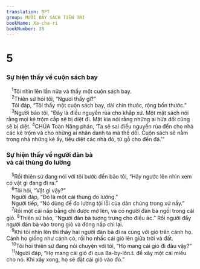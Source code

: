 ```yaml
---
translation: BPT
group: MƯỜI BẢY SÁCH TIÊN TRI
bookName: Xa-cha-ri 
bookNumber: 38
---
```


<div class="title"><h1>5</h1><h3>Sự hiện thấy về cuộn sách bay</h3></div>
<span class="verse xa_5_1"> <sup>1</sup>Tôi nhìn lên lần nữa và thấy một cuộn sách bay.<br/></span>
<span class="verse xa_5_2"> <sup>2</sup>Thiên sứ hỏi tôi, “Ngươi thấy gì?”<br/> Tôi đáp, “Tôi thấy một cuộn sách bay, dài chín thước, rộng bốn thước.”<br/></span>
<span class="verse xa_5_3"> <sup>3</sup>Người bảo tôi, “Đây là điều nguyền rủa cho khắp xứ. Một mặt sách nói rằng mọi kẻ trộm cắp sẽ bị diệt đi. Mặt kia nói rằng những ai hứa dối cũng sẽ bị diệt.</span>
<span class="verse xa_5_4"><sup>4</sup>CHÚA Toàn Năng phán, ‘Ta sẽ sai điều nguyền rủa đến cho nhà các kẻ trộm và cho những ai nhân danh ta mà thề dối. Cuộn sách sẽ nằm trong nhà những kẻ ấy, tiêu diệt các nhà đó, từ gỗ cho đến đá.’”<br/></span>
<div class="title"><h3>Sự hiện thấy về người đàn bà<br/>và cái thùng đo lường</h3></div>
<span class="verse xa_5_5"> <sup>5</sup>Rồi thiên sứ đang nói với tôi bước đến bảo tôi, “Hãy ngước lên nhìn xem có vật gì đang đi ra.”<br/></span>
<span class="verse xa_5_6"> <sup>6</sup>Tôi hỏi, “Vật gì vậy?”<br/> Người đáp, “Đó là một cái thùng đo lường.”<br/> Người tiếp, “Nó dùng để đo lường tội lỗi của dân chúng trong xứ nầy.”<br/></span>
<span class="verse xa_5_7"> <sup>7</sup>Rồi một cái nắp bằng chì được mở lên, và có người đàn bà ngồi trong cái giỏ.</span>
<span class="verse xa_5_8"><sup>8</sup>Thiên sứ bảo, “Người đàn bà tượng trưng cho điều ác.” Rồi người đẩy người đàn bà vào trong giỏ và đóng nắp chì lại.<br/></span>
<span class="verse xa_5_9"> <sup>9</sup>Khi tôi nhìn lên thì thấy hai người đàn bà đi ra cùng với gió trên cánh họ. Cánh họ giống như cánh cò, rồi họ nhấc cái giỏ lên giữa trời và đất.<br/></span>
<span class="verse xa_5_10"> <sup>10</sup>Tôi hỏi thiên sứ đang nói chuyện với tôi, “Họ mang cái giỏ đi đâu vậy?”<br/></span>
<span class="verse xa_5_11"> <sup>11</sup>Người đáp, “Họ mang cái giỏ đi qua Ba-by-lôn<a data-toggle="tooltip" data-placement="bottom" title="Còn gọi là “Xi-na.” Đó cũng là nơi tháp Ba-bên được xây lên. Xem Sáng 11:2.">⚓</a> để xây một cái miếu cho nó. Khi xây xong, họ sẽ đặt cái giỏ vào đó.”<br/></span>
